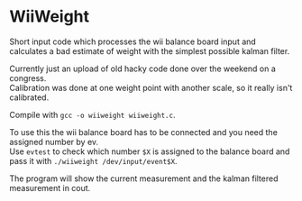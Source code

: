 # WiiWeight
Short input code which processes the wii balance board input and calculates a bad estimate of weight with the simplest possible kalman filter.  

Currently just an upload of old hacky code done over the weekend on a congress.  
Calibration was done at one weight point with another scale, so it really isn't calibrated.  

Compile with `gcc -o wiiweight wiiweight.c`.  

To use this the wii balance board has to be connected and you need the assigned number by ev.  
Use `evtest` to check which number `$X` is assigned to the balance board and pass it with `./wiiweight /dev/input/event$X`.  

The program will show the current measurement and the kalman filtered measurement in cout.  
